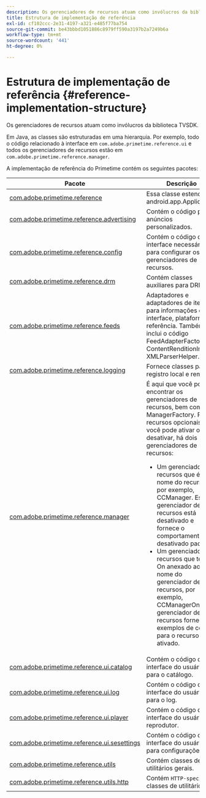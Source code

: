 ```yaml
---
description: Os gerenciadores de recursos atuam como invólucros da biblioteca TVSDK.
title: Estrutura de implementação de referência
exl-id: cf102ccc-2e31-4197-a321-e485f77ba754
source-git-commit: be43bbbd1051886c8979ff590a3197b2a7249b6a
workflow-type: tm+mt
source-wordcount: '441'
ht-degree: 0%

---
```


# Estrutura de implementação de referência {#reference-implementation-structure}

Os gerenciadores de recursos atuam como invólucros da biblioteca TVSDK.

Em Java, as classes são estruturadas em uma hierarquia. Por exemplo, todo o código relacionado à interface em `com.adobe.primetime.reference.ui` e todos os gerenciadores de recursos estão em `com.adobe.primetime.reference.manager`.

A implementação de referência do Primetime contém os seguintes pacotes:

| Pacote | Descrição |
|--- |--- |
| [com.adobe.primetime.reference](https://help.adobe.com/en_US/primetime/api/reference_implementation/android/javadoc/com/adobe/primetime/reference/PrimetimeReference.html) | Essa classe estende android.app.Application. |
| [com.adobe.primetime.reference.advertising](https://help.adobe.com/en_US/primetime/api/reference_implementation/android/javadoc/com/adobe/primetime/reference/advertising/package-summary.html) | Contém o código para anúncios personalizados. |
| [com.adobe.primetime.reference.config](https://help.adobe.com/en_US/primetime/api/reference_implementation/android/javadoc/com/adobe/primetime/reference/config/package-summary.html) | Contém o código de interface necessário para configurar os gerenciadores de recursos. |
| [com.adobe.primetime.reference.drm](https://help.adobe.com/en_US/primetime/api/reference_implementation/android/javadoc/com/adobe/primetime/reference/drm/package-summary.html) | Contém classes auxiliares para DRM. |
| [com.adobe.primetime.reference.feeds](https://help.adobe.com/en_US/primetime/api/reference_implementation/android/javadoc/com/adobe/primetime/reference/feeds/package-summary.html) | Adaptadores e adaptadores de item para informações de interface, plataforma e referência. Também inclui o código FeedAdapterFactory, ContentRenditionInfo e XMLParserHelper. |
| [com.adobe.primetime.reference.logging](https://help.adobe.com/en_US/primetime/api/reference_implementation/android/javadoc/com/adobe/primetime/reference/logging/package-summary.html) | Fornece classes para registro local e remoto. |
| [com.adobe.primetime.reference.manager](https://help.adobe.com/en_US/primetime/api/reference_implementation/android/javadoc/com/adobe/primetime/reference/manager/package-summary.html) | É aqui que você pode encontrar os gerenciadores de recursos, bem como o ManagerFactory. Para recursos opcionais que você pode ativar ou desativar, há dois gerenciadores de recursos: <ul><li>Um gerenciador de recursos que é o nome do recurso, por exemplo, CCManager. Este gerenciador de recursos está desativado e fornece o comportamento desativado padrão.</li><li>Um gerenciador de recursos que tem On anexado ao nome do gerenciador de recursos, por exemplo, CCManagerOn. Este gerenciador de recursos fornece exemplos de código para o recurso ativado.</li></ul> |
| [com.adobe.primetime.reference.ui.catalog](https://help.adobe.com/en_US/primetime/api/reference_implementation/android/javadoc/com/adobe/primetime/reference/ui/catalog/package-summary.html) | Contém o código da interface do usuário para o catálogo. |
| [com.adobe.primetime.reference.ui.log](https://help.adobe.com/en_US/primetime/api/reference_implementation/android/javadoc/com/adobe/primetime/reference/ui/log/package-summary.html) | Contém o código da interface do usuário para o log. |
| [com.adobe.primetime.reference.ui.player](https://help.adobe.com/en_US/primetime/api/reference_implementation/android/javadoc/com/adobe/primetime/reference/ui/player/package-summary.html) | Contém o código de interface do usuário do reprodutor. |
| [com.adobe.primetime.reference.ui.sesettings](https://help.adobe.com/en_US/primetime/api/reference_implementation/android/javadoc/com/adobe/primetime/reference/ui/settings/package-summary.html) | Contém o código de interface do usuário para configurações. |
| [com.adobe.primetime.reference.utils](https://help.adobe.com/en_US/primetime/api/reference_implementation/android/javadoc/com/adobe/primetime/reference/utils/package-summary.html) | Contém classes de utilitários gerais. |
| [com.adobe.primetime.reference.utils.http](https://help.adobe.com/en_US/primetime/api/reference_implementation/android/javadoc/com/adobe/primetime/reference/utils/http/package-summary.html) | Contém `HTTP-specific` classes de utilitário. |
